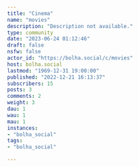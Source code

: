 ```yaml
---
title: "Cinema" 
name: "movies"
description: "Description not available."
type: community
date: "2023-06-24 01:12:46"
draft: false
nsfw: false
actor_id: "https://bolha.social/c/movies"
host: bolha.social
lastmod: "1969-12-31 19:00:00"
published: "2022-12-21 16:13:37"
subscribers: 15
posts: 3
comments: 2
weight: 3
dau: 1
wau: 1
mau: 1
instances:
- "bolha_social"
tags: 
- "bolha_social"

---
```

